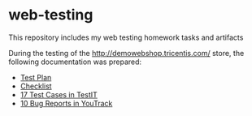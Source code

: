 # web-testing
This repository includes my web testing homework tasks and artifacts

During the testing of the http://demowebshop.tricentis.com/ store, the following documentation was prepared:

* [Test Plan](https://docs.google.com/spreadsheets/d/1SBG-wn07uPn4kdzv4DcR-UHxaoGFVUBRUaenc8y7E6M/edit?usp=share_link)
* [Checklist](https://docs.google.com/spreadsheets/d/1QjLRsMuKZxogtHrSrt4kb-TxwN3WhkZ-0iQbS5t3r8w/edit?usp=sharing)
* [17 Test Cases in TestIT](https://drive.google.com/file/d/1rWniVPRq8DgKgDgXLE_tqRvdsiMiP-Q9/view?usp=share_link)
* [10 Bug Reports in YouTrack](https://group4-2.youtrack.cloud/issue/G42-91/Web-App-Testing-Katerina-Savitskaya)
